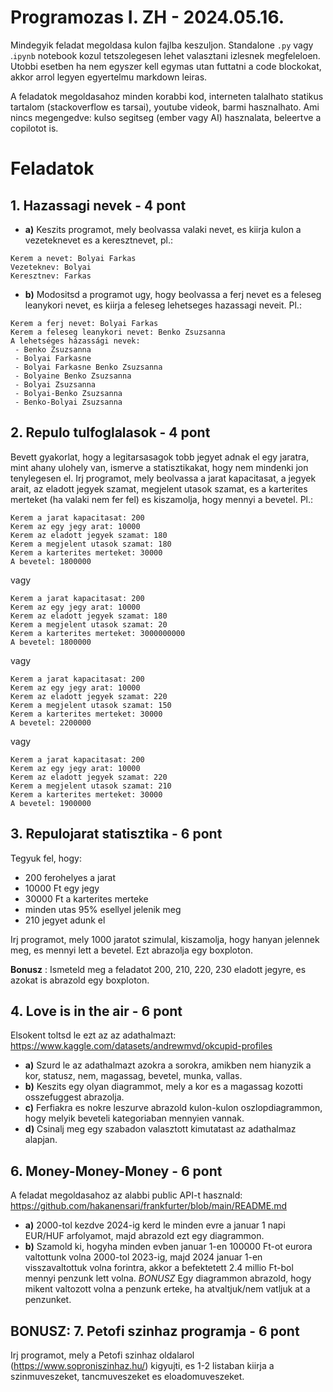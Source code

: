 # Programozas I. ZH - 2024.05.16.

Mindegyik feladat megoldasa kulon fajlba keszuljon. Standalone `.py` vagy .`ipynb` notebook kozul tetszolegesen lehet valasztani izlesnek megfeleloen. Utobbi esetben ha nem egyszer kell egymas utan futtatni a code blockokat, akkor arrol legyen egyertelmu markdown leiras.

A feladatok megoldasahoz minden korabbi kod, interneten talalhato statikus tartalom (stackoverflow es tarsai), youtube videok, barmi hasznalhato. Ami nincs megengedve: kulso segitseg (ember vagy AI) hasznalata, beleertve a copilotot is. 

# Feladatok 

## 1. Hazassagi nevek - 4 pont
 - **a)** Keszits programot, mely beolvassa valaki nevet, es kiirja kulon a vezeteknevet es a keresztnevet, pl.:
```
Kerem a nevet: Bolyai Farkas
Vezeteknev: Bolyai
Keresztnev: Farkas
```
 - **b)** Modositsd a programot ugy, hogy beolvassa a ferj nevet es a feleseg leanykori nevet, es kiirja a feleseg lehetseges hazassagi neveit. Pl.:
```
Kerem a ferj nevet: Bolyai Farkas
Kerem a feleseg leanykori nevet: Benko Zsuzsanna
A lehetséges házassági nevek:
 - Benko Zsuzsanna
 - Bolyai Farkasne
 - Bolyai Farkasne Benko Zsuzsanna
 - Bolyaine Benko Zsuzsanna
 - Bolyai Zsuzsanna
 - Bolyai-Benko Zsuzsanna
 - Benko-Bolyai Zsuzsanna
```


## 2. Repulo tulfoglalasok - 4 pont
Bevett gyakorlat, hogy a legitarsasagok tobb jegyet adnak el egy jaratra, mint ahany ulohely van, ismerve a statisztikakat, hogy nem mindenki jon tenylegesen el. Irj programot, mely beolvassa a jarat kapacitasat, a jegyek arait, az eladott jegyek szamat, megjelent utasok szamat, es a karterites merteket (ha valaki nem fer fel) es kiszamolja, hogy mennyi a bevetel. Pl.:
```
Kerem a jarat kapacitasat: 200
Kerem az egy jegy arat: 10000
Kerem az eladott jegyek szamat: 180
Kerem a megjelent utasok szamat: 180
Kerem a karterites merteket: 30000
A bevetel: 1800000
```
vagy
```
Kerem a jarat kapacitasat: 200
Kerem az egy jegy arat: 10000
Kerem az eladott jegyek szamat: 180
Kerem a megjelent utasok szamat: 20
Kerem a karterites merteket: 3000000000
A bevetel: 1800000
```
vagy
```
Kerem a jarat kapacitasat: 200
Kerem az egy jegy arat: 10000
Kerem az eladott jegyek szamat: 220
Kerem a megjelent utasok szamat: 150
Kerem a karterites merteket: 30000
A bevetel: 2200000
```
vagy
```
Kerem a jarat kapacitasat: 200
Kerem az egy jegy arat: 10000
Kerem az eladott jegyek szamat: 220
Kerem a megjelent utasok szamat: 210
Kerem a karterites merteket: 30000
A bevetel: 1900000
```

## 3. Repulojarat statisztika - 6 pont

Tegyuk fel, hogy:
 - 200 ferohelyes a jarat 
 - 10000 Ft egy jegy
 - 30000 Ft a karterites merteke
 - minden utas 95% esellyel jelenik meg
 - 210 jegyet adunk el

Irj programot, mely 1000 jaratot szimulal, kiszamolja, hogy hanyan jelennek meg, es mennyi lett a bevetel. Ezt abrazolja egy boxploton. 

**Bonusz** : Ismeteld meg a feladatot 200, 210, 220, 230 eladott jegyre, es azokat is abrazold egy boxploton.

## 4. Love is in the air - 6 pont

Elsokent toltsd le ezt az az adathalmazt: 
https://www.kaggle.com/datasets/andrewmvd/okcupid-profiles

 - **a)** Szurd le az adathalmazt azokra a sorokra, amikben nem hianyzik a kor, statusz, nem, magassag, bevetel, munka, vallas.
 - **b)** Keszits egy olyan diagrammot, mely a kor es a magassag kozotti osszefuggest abrazolja.
 - **c)** Ferfiakra es nokre leszurve abrazold kulon-kulon oszlopdiagrammon, hogy melyik beveteli kategoriaban mennyien vannak.
 - **d)** Csinalj meg egy szabadon valasztott kimutatast az adathalmaz alapjan.


## 6. Money-Money-Money - 6 pont

A feladat megoldasahoz az alabbi public API-t hasznald: 
https://github.com/hakanensari/frankfurter/blob/main/README.md

 - **a)** 2000-tol kezdve 2024-ig kerd le minden evre a januar 1 napi EUR/HUF arfolyamot, majd abrazold ezt egy diagrammon.
 - **b)** Szamold ki, hogyha minden evben januar 1-en 100000 Ft-ot eurora valtottunk volna 2000-tol 2023-ig, majd 2024 januar 1-en visszavaltottuk volna forintra, akkor a befektetett 2.4 millio Ft-bol mennyi penzunk lett volna. *BONUSZ*  Egy diagrammon abrazold, hogy mikent valtozott volna a penzunk erteke, ha atvaltjuk/nem vatljuk at a penzunket. 


## BONUSZ: 7. Petofi szinhaz programja - 6 pont

Irj programot, mely a Petofi szinhaz oldalarol (https://www.soproniszinhaz.hu/) kigyujti, es 1-2 listaban kiirja a szinmuveszeket, tancmuveszeket es eloadomuveszeket.